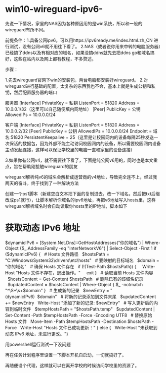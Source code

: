 # win10-wireguard-ipv6-
先说一下情况，家里的NAS因为各种原因用的是win系统，所以和一般的wireguard有所不同。

前提条件：1.具备公网ipv6，可以用https://ipv6ready.me/index.html.zh_CN 进行测试，没有公网v6就不用往下看了。
2.NAS（或者说你用来中转的电脑服务器）已经搞了ddns以及有相对应的域名，如果没搞ddns就先去把ddns go和域名搞好，这些在站内以及网上都有教程，不多赘述。


步骤：

1.先去wireguard官网下win的安装包，两台电脑都安装好wireguard。
2.对wireguard进行基础的配置，太复杂的东西我也不会，基本上就是生成公钥和私钥，然后配置服务器的端口

服务器
[Interface]
PrivateKey = 私钥
ListenPort = 51820
Address = 10.0.0.1/32（这里可以自己随便填内网地址）
[Peer]
PublicKey = 公钥
AllowedIPs = 10.0.0.0/24

客户端
[Interface]
PrivateKey = 私钥
ListenPort = 51820
Address = 10.0.0.2/32
[Peer]
PublicKey = 公钥
AllowedIPs = 10.0.0.0/24
Endpoint =  域名:51820
PersistentKeepalive = 25（这里是让校园网内的设备每隔25秒发送一次保活的数据包，因为外部不能主动访问校园网内的设备，所以需要校园网内设备主动发起连接，这样可以保证学校里的电脑一直和家里的设备连接）

3.如果你有公网v4，就不需要往下看了，下面是纯公网v6用的，同时也是本文重点，旨在帮助刚接触wireguard的朋友

wireguard解析纯v6的域名会解析成运营商的v4地址，导致完全连不上，经过我两天的奋斗，终于找到了一种解决方法

创建一个ps1脚本（新建空白文本把下面的复制进去，改一下域名，然后把txt后缀改成ps1就行），让脚本解析你域名的ipv6地址，再把v6地址写入hosts里，这样wireguard解析域名时会自动读取你hosts里的IP地址，脚本如下

# 获取动态 IPv6 地址
$dynamicIPv6 = [System.Net.Dns]::GetHostAddresses("你的域名") | Where-Object {$_.AddressFamily -eq "InterNetworkV6"} | Select-Object -First 1
if ($dynamicIPv6) {
  # Hosts 文件路径
  $hostsPath = "C:\Windows\System32\drivers\etc\hosts"
  # 要映射的目标域名
  $domain = "你的域名"
  # 确保 Hosts 文件存在
  if (!(Test-Path $hostsPath)) {
    Write-Host "Hosts 文件不存在，退出操作。"
    exit }
  # 读取当前 Hosts 文件内容
  $hostsContent = Get-Content $hostsPath
  # 删除已有的该域名记录
  $updatedContent = $hostsContent | Where-Object { $_ -notmatch "^\S+\s+$domain" }
  # 生成新的记录
  $newEntry = "$($dynamicIPv6)  $domain"
  # 将新的记录添加到文件末尾
  $updatedContent += $newEntry
  Write-Host "添加了新的记录: $newEntry"
  # 写入更新后的内容到临时文件
  $tempHostsPath = "$hostsPath.temp"
  $updatedContent | Set-Content -Path $tempHostsPath -Force -Encoding UTF8
  # 替换原始 Hosts 文件
  Move-Item -Path $tempHostsPath -Destination $hostsPath -Force
  Write-Host "Hosts 文件已成功更新！"
} else {
  Write-Host "未获取到动态 IPv6 地址，未进行更改。"}


用powershell运行测试一下没问题

再在任务计划程序里设置一下脚本开机自启动，一切就搞好了。

再随便设个代理，这样就可以在离开学校的时候访问学校里的资源了。 
